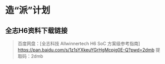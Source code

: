 # 造“派”计划
## 全志H6资料下载链接
> 百度网盘：[全志科技 Allwinnertech H6 SoC 方案级参考指南]  
> https://pan.baidu.com/s/1z1sYXkeuYGrHgMcpjg0E-Q?pwd=2dmb 提取码：2dmb